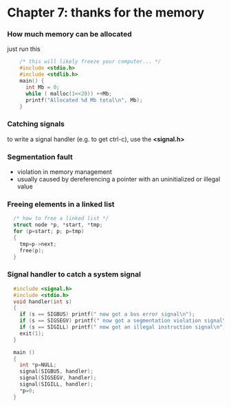 # Chapter 7: thanks for the memory


### How much memory can be allocated

just run this

~~~C
    /* this will likely freeze your computer... */ 
    #include <stdio.h>
    #include <stdlib.h>
    main() {
      int Mb = 0;
      while ( malloc(1<<20)) ++Mb;
      printf("Allocated %d Mb total\n", Mb);
    }
~~~


### Catching signals

to write a signal handler (e.g. to get ctrl-c), use the **<signal.h>**


### Segmentation fault

- violation in memory management
- usually caused by dereferencing a pointer with an uninitialized or illegal value


### Freeing elements in a linked list

~~~C
  /* how to free a linked list */
  struct node *p, *start, *tmp;
  for (p=start; p; p=tmp)
  {
    tmp=p->next;
    free(p);
  }
~~~

### Signal handler to catch a system signal

~~~C
  #include <signal.h>
  #include <stdio.h>
  void handler(int s)
  {
    if (s == SIGBUS) printf(" now got a bus error signal\n");
    if (s == SIGSEGV) printf(" now got a segmentation violation signal\n");
    if (s == SIGILL) printf(" now got an illegal instruction signal\n");
    exit(1);
  }

  main ()
  {
    int *p=NULL;
    signal(SIGBUS, handler);
    signal(SIGSEGV, handler);
    signal(SIGILL, handler);
    *p=0;
  }
~~~
